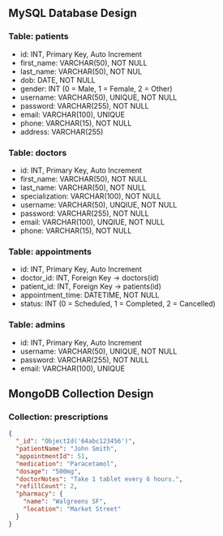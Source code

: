 ## MySQL Database Design

### Table: patients
- id: INT, Primary Key, Auto Increment
- first_name: VARCHAR(50), NOT NULL
- last_name: VARCHAR(50), NOT NUL
- dob: DATE, NOT NULL
- gender: INT (0 = Male, 1 = Female, 2 = Other)
- username: VARCHAR(50), UNIQUE, NOT NULL
- password: VARCHAR(255), NOT NULL
- email: VARCHAR(100), UNIQUE
- phone: VARCHAR(15), NOT NULL
- address: VARCHAR(255)

### Table: doctors
- id: INT, Primary Key, Auto Increment
- first_name: VARCHAR(50), NOT NULL
- last_name: VARCHAR(50), NOT NULL
- specialization: VARCHAR(100), NOT NULL
- username: VARCHAR(50), UNQIUE, NOT NULL
- password: VARCHAR(255), NOT NULL
- email: VARCHAR(100), UNQIUE, NOT NULL
- phone: VARCHAR(15), NOT NULL

### Table: appointments
- id: INT, Primary Key, Auto Increment
- doctor_id: INT, Foreign Key → doctors(id)
- patient_id: INT, Foreign Key → patients(id)
- appointment_time: DATETIME, NOT NULL
- status: INT (0 = Scheduled, 1 = Completed, 2 = Cancelled)

### Table: admins
- id: INT, Primary Key, Auto Increment
- username: VARCHAR(50), UNIQUE, NOT NULL
- password: VARCHAR(255), NOT NULL
- email: VARCHAR(100), UNIQUE

## MongoDB Collection Design

### Collection: prescriptions
```json
{
  "_id": "ObjectId('64abc123456')",
  "patientName": "John Smith",
  "appointmentId": 51,
  "medication": "Paracetamol",
  "dosage": "500mg",
  "doctorNotes": "Take 1 tablet every 6 hours.",
  "refillCount": 2,
  "pharmacy": {
    "name": "Walgreens SF",
    "location": "Market Street"
  }
}
